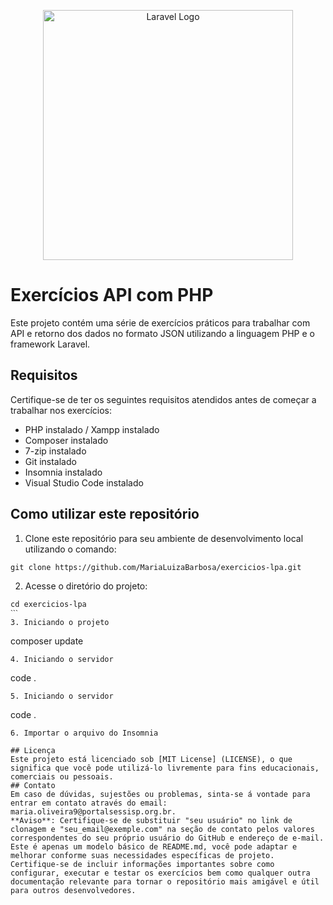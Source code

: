 <p align="center"><a href="https://laravel.com" target="_blank"><img src="https://raw.githubusercontent.com/laravel/art/master/logo-lockup/5%20SVG/2%20CMYK/1%20Full%20Color/laravel-logolockup-cmyk-red.svg" width="400" alt="Laravel Logo"></a></p>

# Exercícios API com PHP
Este projeto contém uma série de exercícios práticos para trabalhar com API e retorno dos dados no formato JSON utilizando a linguagem PHP e o framework Laravel.

## Requisitos 
Certifique-se de ter os seguintes requisitos atendidos antes de começar a trabalhar nos exercícios:
* PHP instalado / Xampp instalado
* Composer instalado
* 7-zip instalado
* Git instalado
* Insomnia instalado
* Visual Studio Code instalado

## Como utilizar este repositório
1. Clone este repositório para seu ambiente de desenvolvimento local utilizando o comando:
```
git clone https://github.com/MariaLuizaBarbosa/exercicios-lpa.git
``` 
2. Acesse o diretório do projeto:
``` 
cd exercicios-lpa
ˋˋˋ 
3. Iniciando o projeto
``` 
composer update
``` 
4. Iniciando o servidor
``` 
code .
``` 
5. Iniciando o servidor
``` 
code .
``` 
6. Importar o arquivo do Insomnia

## Licença
Este projeto está licenciado sob [MIT License] (LICENSE), o que significa que você pode utilizá-lo livremente para fins educacionais, comerciais ou pessoais.
## Contato
Em caso de dúvidas, sujestões ou problemas, sinta-se á vontade para entrar em contato através do email: maria.oliveira9@portalsessisp.org.br.
**Aviso**: Certifique-se de substituir "seu usuário" no link de clonagem e "seu_email@exemple.com" na seção de contato pelos valores correspondentes do seu próprio usuário do GitHub e endereço de e-mail. Este é apenas um modelo básico de README.md, você pode adaptar e melhorar conforme suas necessidades específicas de projeto. Certifique-se de incluir informações importantes sobre como configurar, executar e testar os exercícios bem como qualquer outra documentação relevante para tornar o repositório mais amigável e útil para outros desenvolvedores.

